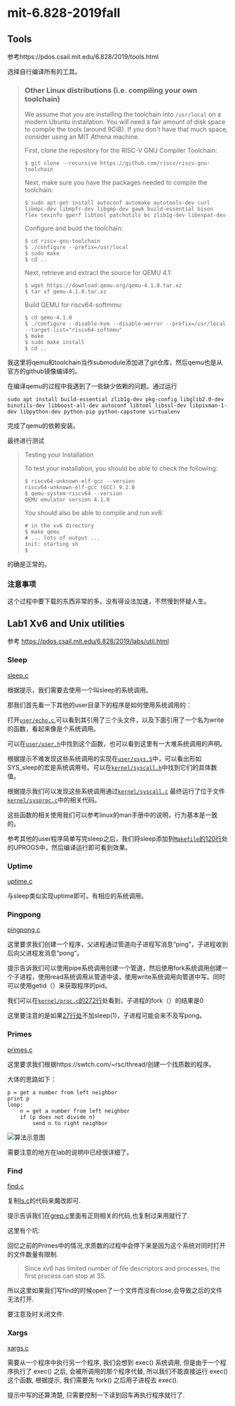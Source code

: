 # mit-6.828-2019fall

## Tools

参考https://pdos.csail.mit.edu/6.828/2019/tools.html

选择自行编译所有的工具。

> ### Other Linux distributions (i.e. compiling your own toolchain)
>
> We assume that you are installing the toolchain into `/usr/local` on a modern Ubuntu installation.  You will need a fair amount of disk space to compile the tools (around 9GiB).  If you don't have that much space, consider using an MIT Athena machine.
>
> First, clone the repository for the RISC-V GNU Compiler Toolchain:
>
> ```
> $ git clone --recursive https://github.com/riscv/riscv-gnu-toolchain
> ```
>
> Next, make sure you have the packages needed to compile the toolchain:
>
> ```
> $ sudo apt-get install autoconf automake autotools-dev curl libmpc-dev libmpfr-dev libgmp-dev gawk build-essential bison flex texinfo gperf libtool patchutils bc zlib1g-dev libexpat-dev
> ```
>
>  Configure and build the toolchain:
>
> ```
> $ cd riscv-gnu-toolchain
> $ ./configure --prefix=/usr/local
> $ sudo make
> $ cd ..
> ```
>
>  Next, retrieve and extract the source for QEMU 4.1:
>
> ```
> $ wget https://download.qemu.org/qemu-4.1.0.tar.xz
> $ tar xf qemu-4.1.0.tar.xz
> ```
>
>  Build QEMU for riscv64-softmmu:
>
> ```
> $ cd qemu-4.1.0
> $ ./configure --disable-kvm --disable-werror --prefix=/usr/local --target-list="riscv64-softmmu"
> $ make
> $ sudo make install
> $ cd ..
> ```

我这里将qemu和toolchain当作submodule添加进了git仓库，然后qemu也是从官方的github镜像编译的。

在编译qemu的过程中我遇到了一些缺少依赖的问题。通过运行

```
sudo apt install build-essential zlib1g-dev pkg-config libglib2.0-dev binutils-dev libboost-all-dev autoconf libtool libssl-dev libpixman-1-dev libpython-dev python-pip python-capstone virtualenv
```

完成了qemu的依赖安装。

最终进行测试

>   Testing your Installation 
>
> To test your installation, you should be able to check the following:
>
> ```
> $ riscv64-unknown-elf-gcc --version
> riscv64-unknown-elf-gcc (GCC) 9.2.0
> $ qemu-system-riscv64 --version
> QEMU emulator version 4.1.0
> ```
>
> You should also be able to compile and run xv6:
>
> ```
> # in the xv6 directory
> $ make qemu
> # ... lots of output ...
> init: starting sh
> $
> ```

的确是正常的。

### 注意事项

这个过程中要下载的东西非常的多。没有得设法加速，不然慢到怀疑人生。

## Lab1 Xv6 and Unix utilities

参考 https://pdos.csail.mit.edu/6.828/2019/labs/util.html

### Sleep

[sleep.c](https://github.com/black-desk/xv6-riscv-fall19/blob/b79af849131e667f6a2466f765804c055dd93048/user/sleep.c)

根据提示，我们需要去使用一个叫sleep的系统调用。

那我们首先看一下其他的user目录下的程序是如何使用系统调用的：

打开[`user/echo.c`](https://github.com/black-desk/xv6-riscv-fall19/blob/c0beeccb1b46cfba7762740b901ca266adb65a6f/user/echo.c),可以看到其引用了三个头文件，以及下面引用了一个名为write的函数，看起来像是个系统调用。

可以在[`user/user.h`](https://github.com/black-desk/xv6-riscv-fall19/blob/64b93d175ac6eb739036b394fbb0766fbf06f5b7/user/user.h)中找到这个函数，也可以看到这里有一大堆系统调用的声明。

根据提示不难发现这些系统调用的实现在[`user/usys.S`](https://github.com/black-desk/xv6-riscv-fall19/blob/util/user/usys.S)中，可以看出形如SYS_sleep的宏是系统调用号。可以在[`kernel/syscall.h`](https://github.com/black-desk/xv6-riscv-fall19/blob/87696bad0d7c92cf573e7fd5eb9a8178ba686c4e/kernel/syscall.h)中找到它们的具体数值。

根据提示我们可以发现这些系统调用通过[`kernel/syscall.c`](https://github.com/black-desk/xv6-riscv-fall19/blob/f6ec8d09bcef5c303cc55014eff359ae07ac417f/kernel/syscall.c) 最终运行了位于文件[`kernel/sysproc.c`](https://github.com/black-desk/xv6-riscv-fall19/blob/67702cf706bce7adef472f0caa48d81ddfaeb33a/kernel/sysproc.c)中的相关代码。

这些函数的相关使用我们可以参考linux的man手册中的说明，行为基本是一致的。

参考其他的user程序简单写完sleep之后，我们将sleep添加到[`Makefile`的120行](https://github.com/black-desk/xv6-riscv-fall19/blob/b79af849131e667f6a2466f765804c055dd93048/Makefile#L120)处的UPROGS中，然后编译运行即可看到效果。

### Uptime

[uptime.c](https://github.com/black-desk/xv6-riscv-fall19/blob/b79af849131e667f6a2466f765804c055dd93048/user/uptime.c)

与sleep类似实现uptime即可。有相应的系统调用。

### Pingpong

[pingpong.c](https://github.com/black-desk/xv6-riscv-fall19/blob/b79af849131e667f6a2466f765804c055dd93048/user/pingpong.c)

这里要求我们创建一个程序，父进程通过管道向子进程写消息“ping”，子进程收到后向父进程发消息“pong”。

提示告诉我们可以使用pipe系统调用创建一个管道，然后使用fork系统调用创建一个子进程，使用read系统调用从管道中读，使用write系统调用向管道中写。同时可以使用getid（）来获取程序的pid。

我们可以在[`kernel/proc.c`的272行](https://github.com/black-desk/xv6-riscv-fall19/blob/23ecf5bb68de26059addd4499ae384ca6eee0c1a/kernel/proc.c#L272)处看到，子进程的fork（）的结果是0

这里要注意的是如果[27行处](https://github.com/black-desk/xv6-riscv-fall19/blob/b79af849131e667f6a2466f765804c055dd93048/user/pingpong.c#L27)不加sleep(1)，子进程可能会来不及写pong。

### Primes

[primes.c](https://github.com/black-desk/xv6-riscv-fall19/blob/b79af849131e667f6a2466f765804c055dd93048/user/primes.c)

这里要求我们根据https://swtch.com/~rsc/thread/创建一个找质数的程序。

大体的思路如下：

```
p = get a number from left neighbor
print p
loop:
    n = get a number from left neighbor
    if (p does not divide n)
        send n to right neighbor
```

![算法示意图](https://swtch.com/~rsc/thread/sieve.gif)

需要注意的地方在lab的说明中已经很详细了。

### Find

[find.c](https://github.com/black-desk/xv6-riscv-fall19/blob/31bed5a737aebcf99e251f8419292ff575aa85cf/user/find.c)

复制[ls.c](https://github.com/black-desk/xv6-riscv-fall19/blob/64b93d175ac6eb739036b394fbb0766fbf06f5b7/user/ls.c)的代码来魔改即可.

提示告诉我们在[grep.c](https://github.com/black-desk/xv6-riscv-fall19/blob/fc337af2b6275d8b0b8bc41b5e2eb3619eb47bf1/user/grep.c)里面有正则相关的代码,也复制过来用就行了.

这里有个坑:

回忆之前的Primes中的情况,求质数的过程中会停下来是因为这个系统对同时打开的文件数量有限制.

>  Since xv6 has limited number of file descriptors and processes, the first process can stop at 35.

所以这里如果我们写find的时候open了一个文件而没有close,会导致之后的文件无法打开.

要注意及时关闭文件.

### Xargs

[xargs.c](https://github.com/black-desk/xv6-riscv-fall19/blob/util/user/xargs.c)

需要从一个程序中执行另一个程序, 我们会想到 exec() 系统调用, 但是由于一个程序执行了 exec() 之后, 会被所调用的那个程序代替, 所以我们不能直接运行 exec() 这个函数, 根据提示, 我们需要先 fork() 之后用子进程去 exec().

提示中写的还算清楚, 只需要控制一下读到回车再执行程序就行了.